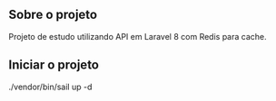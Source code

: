 ## Sobre o projeto

Projeto de estudo utilizando API em Laravel 8 com Redis para cache.

## Iniciar o projeto

./vendor/bin/sail up -d

